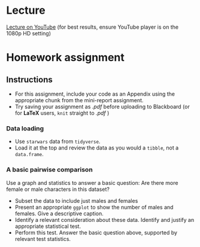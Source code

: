# Lecture 

[Lecture on YouTube](https://youtu.be/cNrYEuMDfyo)
(for best results, ensure YouTube player is on the 1080p HD setting)

# Homework assignment 

## Instructions

* For this assignment, include your code as an Appendix using the appropriate chunk from the mini-report assignment.
* Try saving your assignment as *.pdf* before uploading to Blackboard (or for **LaTeX** users, `knit` straight to *.pdf* )

### Data loading 

* Use `starwars` data from `tidyverse`. 
* Load it at the top and review the data as you would a `tibble`, not a `data.frame`. 

### A basic pairwise comparison

Use a graph and statistics to answer a basic question: Are there more female or male characters in this dataset?

* Subset the data to include just males and females
* Present an appropriate `ggplot` to show the number of males and females.
Give a descriptive caption. 
* Identify a relevant consideration about these data. 
Identify and justify an appropriate statistical test. 
* Perform this test. 
Answer the basic question above, supported by relevant test statistics. 




